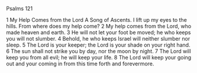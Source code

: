 Psalms 121

1	My Help Comes from the Lord A Song of Ascents. I lift up my eyes to the hills. From where does my help come?
2	My help comes from the Lord, who made heaven and earth.
3	He will not let your foot be moved; he who keeps you will not slumber.
4	Behold, he who keeps Israel will neither slumber nor sleep.
5	The Lord is your keeper; the Lord is your shade on your right hand.
6	The sun shall not strike you by day, nor the moon by night.
7	The Lord will keep you from all evil; he will keep your life.
8	The Lord will keep your going out and your coming in from this time forth and forevermore.

